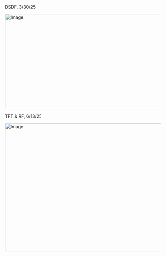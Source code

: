 DSDF, 3/30/25

<img width="652" height="308" alt="Image" src="https://github.com/user-attachments/assets/73fdc9cb-5e56-4721-ad1a-2d6398cfd337" />

TFT & RF, 6/13/25

<img width="905" height="417" alt="Image" src="https://github.com/user-attachments/assets/f82f24fa-471a-4911-ab4b-9b385ed08094" />
